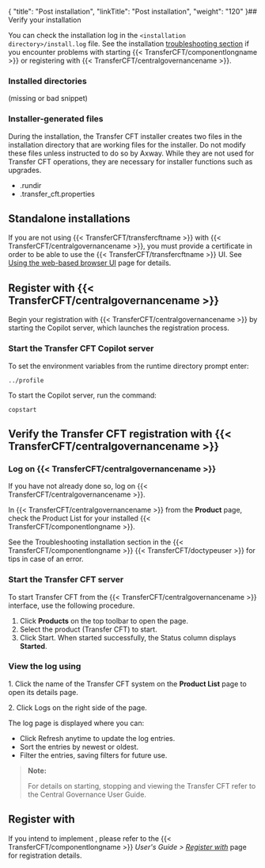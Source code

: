 {
    "title": "Post installation",
    "linkTitle": "Post installation",
    "weight": "120"
}## Verify your installation

You can check the installation log in the `<installation directory>/install.log` file. See the installation [troubleshooting section](../troubleshoot_registration) if you encounter problems with starting {{< TransferCFT/componentlongname  >}} or registering with {{< TransferCFT/centralgovernancename  >}}.

### Installed directories

(missing or bad snippet)

### Installer-generated files

During the installation, the Transfer CFT installer creates two files in the installation directory that are working files for the installer. Do not modify these files unless instructed to do so by Axway. While they are not used for Transfer CFT operations, they are necessary for installer functions such as upgrades.

-   .rundir
-   .transfer\_cft.properties

## Standalone installations

If you are not using {{< TransferCFT/transfercftname  >}} with {{< TransferCFT/centralgovernancename  >}}, you must provide a certificate in order to be able to use the {{< TransferCFT/transfercftname  >}} UI. See [Using the web-based browser UI](../../../c_intro_userinterfaces/web_copilot_ui#Connect2) page for details.

## Register with {{< TransferCFT/centralgovernancename  >}}

Begin your registration with {{< TransferCFT/centralgovernancename  >}} by starting the Copilot server, which launches the registration process.

### Start the Transfer CFT Copilot server

To set the environment variables from the runtime directory prompt enter:

    ../profile

To start the Copilot server, run the command:

    copstart

<span id="Verify"></span>

## Verify the Transfer CFT registration with {{< TransferCFT/centralgovernancename  >}}

### Log on {{< TransferCFT/centralgovernancename  >}}

If you have not already done so, log on {{< TransferCFT/centralgovernancename  >}}.

In {{< TransferCFT/centralgovernancename  >}} from the **Product** page, check the Product List for your installed {{< TransferCFT/componentlongname  >}}.

See the Troubleshooting installation section in the {{< TransferCFT/componentlongname  >}} {{< TransferCFT/doctypeuser  >}} for tips in case of an error.

### Start the Transfer CFT server

To start Transfer CFT from the {{< TransferCFT/centralgovernancename  >}} interface, use the following procedure.

1.  Click **Products** on the top toolbar to open the page.
2.  Select the product (Transfer CFT) to start.
3.  Click Start. When started successfully, the Status column displays **Started**.

### View the log using

1\. Click the name of the Transfer CFT system on the **Product List** page to open its details page.

2\. Click Logs on the right side of the page.

The log page is displayed where you can:

-   Click Refresh anytime to update the log entries.
-   Sort the entries by newest or oldest.
-   Filter the entries, saving filters for future use.

> **Note:**
>
> For details on starting, stopping and viewing the Transfer CFT refer to the Central Governance User Guide.

## Register with

If you intend to implement , please refer to the {{< TransferCFT/componentlongname  >}} *User's Guide &gt; [*Register with*](https://docs.axway.com/bundle/TransferCFT_36_UsersGuide_allOS_en_HTML5/page/Content/cft_installation/migrate/register_CG.htm)* page for registration details.
